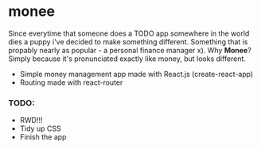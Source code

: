 # monee

  Since everytime that someone does a TODO app somewhere in the world dies a puppy i've decided to make something different. Something that is propably nearly as popular - a personal finance manager x).
  Why **Monee**? Simply because it's pronunciated exactly like money, but looks different.

* Simple money management app made with React.js (create-react-app)
* Routing made with react-router

### TODO:
* RWD!!!
* Tidy up CSS
* Finish the app
